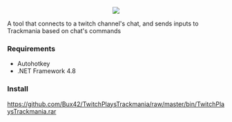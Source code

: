 <p align="center">
  <img src="https://i.imgur.com/e2Bs00n.png">
</p>

A tool that connects to a twitch channel's chat, and sends inputs to Trackmania based on chat's commands

### Requirements
* Autohotkey
* .NET Framework 4.8

### Install

https://github.com/Bux42/TwitchPlaysTrackmania/raw/master/bin/TwitchPlaysTrackmania.rar